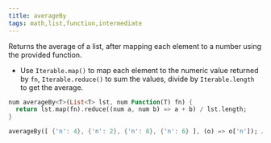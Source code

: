 ```yaml
---
title: averageBy
tags: math,list,function,intermediate
---
```


Returns the average of a list, after mapping each element to a number using the provided function.

- Use `Iterable.map()` to map each element to the numeric value returned by `fn`, `Iterable.reduce()` to sum the values, divide by `Iterable.length` to get the average.

```dart
num averageBy<T>(List<T> lst, num Function(T) fn) {
  return lst.map(fn).reduce((num a, num b) => a + b) / lst.length;
}
```

```dart
averageBy([ {'n': 4}, {'n': 2}, {'n': 8}, {'n': 6} ], (o) => o['n']); // 5
```
